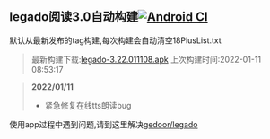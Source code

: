 ## legado阅读3.0自动构建[![Android CI](https://github.com/10bits/gedoor-Build/workflows/Android%20CI/badge.svg)](https://github.com/10bits/gedoor-Build/actions)

默认从最新发布的tag构建,每次构建会自动清空18PlusList.txt

> 最新构建下载:[legado-3.22.011108.apk](https://github.com/crby2333/gedoor-Build/releases/download/legado-3.22.011108/legado-3.22.011108.apk) 上次构建时间:2022-01-11 08:53:17
<!--start-->
> **2022/01/11**
> 
> * 紧急修复在线tts朗读bug
<!--end-->
  
使用app过程中遇到问题,请到这里解决[gedoor/legado](https://github.com/gedoor/legado/issues)

